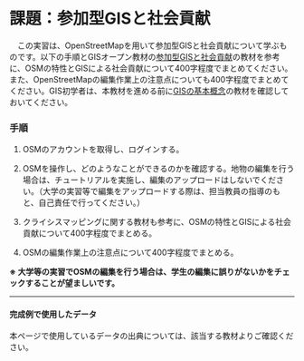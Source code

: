 # 課題：参加型GISと社会貢献
　この実習は、OpenStreetMapを用いて参加型GISと社会貢献について学ぶものです。以下の手順とGISオープン教材の[参加型GISと社会貢献]の教材を参考に、OSMの特性とGISによる社会貢献について400字程度でまとめてください。また、OpenStreetMapの編集作業上の注意点についても400字程度でまとめてください。GIS初学者は、本教材を進める前に[GISの基本概念]の教材を確認しておいてください。


### 手順

1. OSMのアカウントを取得し、ログインする。

2. OSMを操作し、どのようなことができるのかを確認する。地物の編集を行う場合は、チュートリアルを実施し、編集のアップロードはしないでください。（大学の実習等で編集をアップロードする際は、担当教員の指導のもと、自己責任で行ってください。）

3. クライシスマッピングに関する教材も参考に、OSMの特性とGISによる社会貢献について400字程度でまとめる。

4. OSMの編集作業上の注意点について400字程度でまとめる。


**※ 大学等の実習でOSMの編集を行う場合は、学生の編集に誤りがないかをチェックすることが望ましいです。**


---

#### 完成例で使用したデータ
本ページで使用しているデータの出典については、該当する教材よりご確認ください。

[利用規約]:../../../policy.md
[その他のライセンスについて]:../../license.md
[よくある質問とエラー]:../../questions/questions.md

[GISの基本概念]:../../00/00.md
[QGISビギナーズマニュアル]:../../QGIS/QGIS.md
[GRASSビギナーズマニュアル]:../../GRASS/GRASS.md
[リモートセンシングとその解析]:../../06/06.md
[既存データの地図データと属性データ]:../../07/07.md
[空間データ]:../../08/08.md
[空間データベース]:../../09/09.md
[空間データの統合・修正]:../../10/10.md
[基本的な空間解析]:../../11/11.md
[ネットワーク分析]:../../12/12.md
[領域分析]:../../13/13.md
[点データの分析]:../../14/14.md
[ラスタデータの分析]:../../15/15.md
[傾向面分析]:../../16/16.md
[空間的自己相関]:../../17/17.md
[空間補間]:../../18/18.md
[空間相関分析]:../../19/19.md
[空間分析におけるスケール]:../../20/20.md
[視覚的伝達]:../../21/21.md
[参加型GISと社会貢献]:../../26/26.md

[地理院地図]:https://maps.gsi.go.jp
[e-Stat]:https://www.e-stat.go.jp/
[国土数値情報]:http://nlftp.mlit.go.jp/ksj/
[基盤地図情報]:http://www.gsi.go.jp/kiban/
[地理院タイル]:http://maps.gsi.go.jp/development/ichiran.html

[課題ページ_QGISビギナーズマニュアル]:../../tasks/t_qgis_entry.md
[課題ページ_GRASSビギナーズマニュアル]:../../tasks/t_grass_entry.md
[課題ページ_リモートセンシングとその解析]:../../tasks/t_06.md
[課題ページ_既存データの地図データと属性データ]:../../tasks/t_07.md
[課題ページ_空間データ]:../../tasks/t_08.md
[課題ページ_空間データベース]:../../tasks/t_09.md
[課題ページ_空間データの統合・修正]:../../tasks/t_10.md
[課題ページ_基本的な空間解析]:../../tasks/t_11.md
[課題ページ_ネットワーク分析]:../../tasks/t_12.md
[課題ページ_基本的な空間解析]:../../tasks/t_13.md
[課題ページ_点データの分析]:../../tasks/t_14.md
[課題ページ_ラスタデータの分析]:../../tasks/t_15.md
[課題ページ_空間補間]:../../tasks/t_18.md
[課題ページ_視覚的伝達]:../../tasks/t_21.md
[課題ページ_参加型GISと社会貢献]:../../tasks/t_26.md
